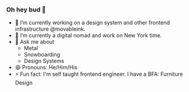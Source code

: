 ### Oh hey bud 👋

- 🔭 I’m currently working on a design system and other frontend infrastructure @movableink.
- 🌱 I’m currently a digital nomad and work on New York time.
- 💬 Ask me about
  - Metal
  - Snowboarding
  - Design Systems
- 😄 Pronouns: He/Him/His
- ⚡ Fun fact: I'm self taught frontend engineer. I have a BFA: Furniture Design
